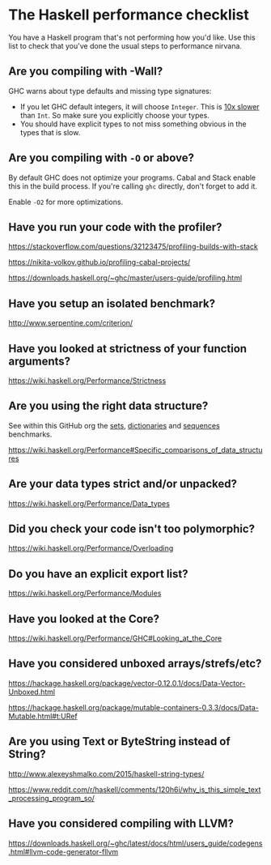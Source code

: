 # The Haskell performance checklist

You have a Haskell program that's not performing how you'd like. Use this list to check that you've done the usual steps to performance nirvana.

## Are you compiling with -Wall?

GHC warns about type defaults and missing type signatures:

* If you let GHC default integers, it will choose `Integer`. This is
  [10x slower](https://github.com/haskell-perf/numbers#numbers) than
  `Int`. So make sure you explicitly choose your types.
* You should have explicit types to not miss something obvious in the
  types that is slow.

## Are you compiling with `-O` or above?

By default GHC does not optimize your programs. Cabal and Stack enable
this in the build process. If you're calling `ghc` directly, don't
forget to add it.

Enable `-O2` for more optimizations.

## Have you run your code with the profiler?

https://stackoverflow.com/questions/32123475/profiling-builds-with-stack

https://nikita-volkov.github.io/profiling-cabal-projects/

https://downloads.haskell.org/~ghc/master/users-guide/profiling.html

## Have you setup an isolated benchmark?

http://www.serpentine.com/criterion/

## Have you looked at strictness of your function arguments?

https://wiki.haskell.org/Performance/Strictness

## Are you using the right data structure?

See within this GitHub org the
[sets](https://github.com/haskell-perf/sets),
[dictionaries](https://github.com/haskell-perf/dictionaries) and
[sequences](https://github.com/haskell-perf/sequences) benchmarks.

https://wiki.haskell.org/Performance#Specific_comparisons_of_data_structures

## Are your data types strict and/or unpacked?

https://wiki.haskell.org/Performance/Data_types

## Did you check your code isn't too polymorphic?

https://wiki.haskell.org/Performance/Overloading

## Do you have an explicit export list?

https://wiki.haskell.org/Performance/Modules

## Have you looked at the Core?

https://wiki.haskell.org/Performance/GHC#Looking_at_the_Core

## Have you considered unboxed arrays/strefs/etc?

https://hackage.haskell.org/package/vector-0.12.0.1/docs/Data-Vector-Unboxed.html

https://hackage.haskell.org/package/mutable-containers-0.3.3/docs/Data-Mutable.html#t:URef

## Are you using Text or ByteString instead of String?

http://www.alexeyshmalko.com/2015/haskell-string-types/

https://www.reddit.com/r/haskell/comments/120h6i/why_is_this_simple_text_processing_program_so/

## Have you considered compiling with LLVM?

https://downloads.haskell.org/~ghc/latest/docs/html/users_guide/codegens.html#llvm-code-generator-fllvm
